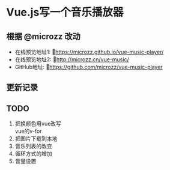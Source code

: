 # Vue.js写一个音乐播放器

## 根据 @microzz 改动
* 在线预览地址1: 🔗https://microzz.github.io/vue-music-player/
* 在线预览地址2: 🔗http://microzz.cn/vue-music/
* GitHub地址: 🔗https://github.com/microzz/vue-music-player

## 更新记录

## TODO 
1. 把换颜色用vue改写  
vue的v-for  
2. 把图片下载到本地
3. 音乐列表的改变
4. 循环方式的增加
5. 音量设置

